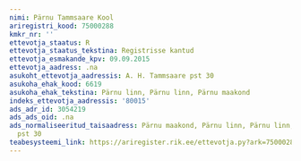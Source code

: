 ```yaml
---
nimi: Pärnu Tammsaare Kool
ariregistri_kood: 75000288
kmkr_nr: ''
ettevotja_staatus: R
ettevotja_staatus_tekstina: Registrisse kantud
ettevotja_esmakande_kpv: 09.09.2015
ettevotja_aadress: .na
asukoht_ettevotja_aadressis: A. H. Tammsaare pst 30
asukoha_ehak_kood: 6619
asukoha_ehak_tekstina: Pärnu linn, Pärnu linn, Pärnu maakond
indeks_ettevotja_aadressis: '80015'
ads_adr_id: 3054219
ads_ads_oid: .na
ads_normaliseeritud_taisaadress: Pärnu maakond, Pärnu linn, Pärnu linn, A. H. Tammsaare
  pst 30
teabesysteemi_link: https://ariregister.rik.ee/ettevotja.py?ark=75000288&ref=rekvisiidid
---
```

